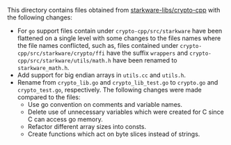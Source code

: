 This directory contains files obtained from [starkware-libs/crypto-cpp](https://github.com/starkware-libs/crypto-cpp) 
with the following changes:
 - For `go` support files contain under `crypto-cpp/src/starkware` have been flattened on a single 
   level with some changes to the files names where the file names conflicted, such as, files 
   contained under `crypto-cpp/src/starkware/crypto/ffi` have the suffix `wrappers` and 
   `crypto-cpp/src/starkware/utils/math.h` have been renamed to `starkware_math.h`.
 - Add support for big endian arrays in `utils.cc` and `utils.h`.
 - Rename from `crypto_lib.go` and `crypto_lib_test.go` to `crypto.go` and `crypto_test.go`, 
   respectively. The following changes were made compared to the files:
   - Use go convention on comments and variable names.
   - Delete use of unnecessary variables which were created for C since C can access go memory.
   - Refactor different array sizes into consts.
   - Create functions which act on byte slices instead of strings.
